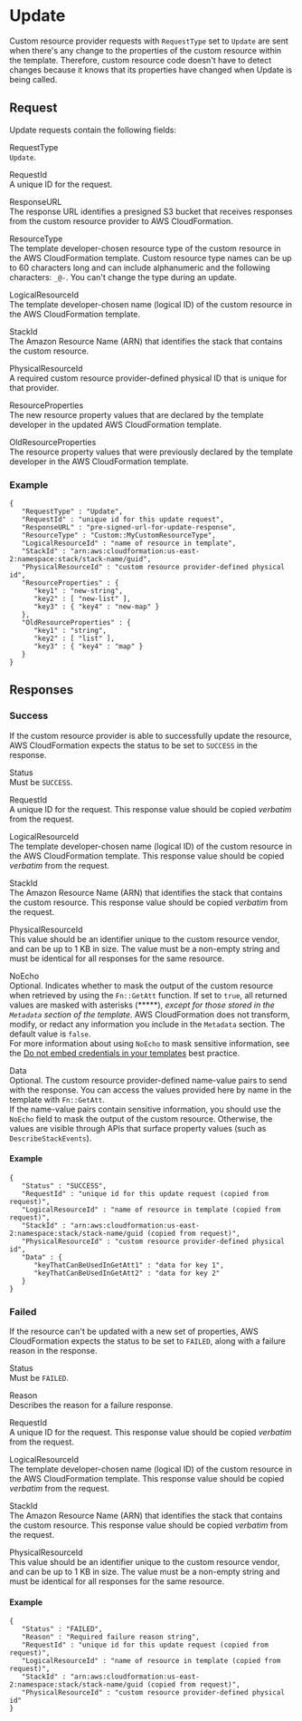 # Update<a name="crpg-ref-requesttypes-update"></a>

Custom resource provider requests with `RequestType` set to `Update` are sent when there's any change to the properties of the custom resource within the template\. Therefore, custom resource code doesn't have to detect changes because it knows that its properties have changed when Update is being called\.

## Request<a name="crpg-ref-requesttypes-update-request"></a>

Update requests contain the following fields:

RequestType  
`Update`\.

RequestId  
A unique ID for the request\.

ResponseURL  
The response URL identifies a presigned S3 bucket that receives responses from the custom resource provider to AWS CloudFormation\.

ResourceType  
The template developer\-chosen resource type of the custom resource in the AWS CloudFormation template\. Custom resource type names can be up to 60 characters long and can include alphanumeric and the following characters: `_@-`\. You can't change the type during an update\.

LogicalResourceId  
The template developer\-chosen name \(logical ID\) of the custom resource in the AWS CloudFormation template\.

StackId  
The Amazon Resource Name \(ARN\) that identifies the stack that contains the custom resource\.

PhysicalResourceId  
A required custom resource provider\-defined physical ID that is unique for that provider\.

ResourceProperties  
The new resource property values that are declared by the template developer in the updated AWS CloudFormation template\.

OldResourceProperties  
The resource property values that were previously declared by the template developer in the AWS CloudFormation template\.

### Example<a name="w10495ab1c23c23c19c19c15b5b6"></a>

```
{
   "RequestType" : "Update",
   "RequestId" : "unique id for this update request",
   "ResponseURL" : "pre-signed-url-for-update-response",
   "ResourceType" : "Custom::MyCustomResourceType",
   "LogicalResourceId" : "name of resource in template",
   "StackId" : "arn:aws:cloudformation:us-east-2:namespace:stack/stack-name/guid",
   "PhysicalResourceId" : "custom resource provider-defined physical id",
   "ResourceProperties" : {
      "key1" : "new-string",
      "key2" : [ "new-list" ],
      "key3" : { "key4" : "new-map" }
   },
   "OldResourceProperties" : {
      "key1" : "string",
      "key2" : [ "list" ],
      "key3" : { "key4" : "map" }
   }
}
```

## Responses<a name="crpg-ref-requesttypes-responses"></a>

### Success<a name="crpg-ref-requesttypes-responses-success"></a>

If the custom resource provider is able to successfully update the resource, AWS CloudFormation expects the status to be set to `SUCCESS` in the response\.

Status  
Must be `SUCCESS`\.

RequestId  
A unique ID for the request\. This response value should be copied *verbatim* from the request\.

LogicalResourceId  
The template developer\-chosen name \(logical ID\) of the custom resource in the AWS CloudFormation template\. This response value should be copied *verbatim* from the request\.

StackId  
The Amazon Resource Name \(ARN\) that identifies the stack that contains the custom resource\. This response value should be copied *verbatim* from the request\.

PhysicalResourceId  
This value should be an identifier unique to the custom resource vendor, and can be up to 1 KB in size\. The value must be a non\-empty string and must be identical for all responses for the same resource\.

NoEcho  
Optional\. Indicates whether to mask the output of the custom resource when retrieved by using the `Fn::GetAtt` function\. If set to `true`, all returned values are masked with asterisks \(\*\*\*\*\*\), *except for those stored in the `Metadata` section of the template*\. AWS CloudFormation does not transform, modify, or redact any information you include in the `Metadata` section\. The default value is `false`\.  
For more information about using `NoEcho` to mask sensitive information, see the [Do not embed credentials in your templates](https://docs.aws.amazon.com/AWSCloudFormation/latest/UserGuide/best-practices.html#creds) best practice\.

Data  
Optional\. The custom resource provider\-defined name\-value pairs to send with the response\. You can access the values provided here by name in the template with `Fn::GetAtt`\.  
If the name\-value pairs contain sensitive information, you should use the `NoEcho` field to mask the output of the custom resource\. Otherwise, the values are visible through APIs that surface property values \(such as `DescribeStackEvents`\)\.

#### Example<a name="w10495ab1c23c23c19c19c15b7b2b6"></a>

```
{
   "Status" : "SUCCESS",
   "RequestId" : "unique id for this update request (copied from request)",
   "LogicalResourceId" : "name of resource in template (copied from request)",
   "StackId" : "arn:aws:cloudformation:us-east-2:namespace:stack/stack-name/guid (copied from request)",
   "PhysicalResourceId" : "custom resource provider-defined physical id",
   "Data" : {
      "keyThatCanBeUsedInGetAtt1" : "data for key 1",
      "keyThatCanBeUsedInGetAtt2" : "data for key 2"
   }
}
```

### Failed<a name="crpg-ref-requesttypes-responses-failed"></a>

If the resource can't be updated with a new set of properties, AWS CloudFormation expects the status to be set to `FAILED`, along with a failure reason in the response\.

Status  
Must be `FAILED`\.

Reason  
Describes the reason for a failure response\.

RequestId  
A unique ID for the request\. This response value should be copied *verbatim* from the request\.

LogicalResourceId  
The template developer\-chosen name \(logical ID\) of the custom resource in the AWS CloudFormation template\. This response value should be copied *verbatim* from the request\.

StackId  
The Amazon Resource Name \(ARN\) that identifies the stack that contains the custom resource\. This response value should be copied *verbatim* from the request\.

PhysicalResourceId  
This value should be an identifier unique to the custom resource vendor, and can be up to 1 KB in size\. The value must be a non\-empty string and must be identical for all responses for the same resource\.

#### Example<a name="w10495ab1c23c23c19c19c15b7b4b6"></a>

```
{
   "Status" : "FAILED",
   "Reason" : "Required failure reason string",
   "RequestId" : "unique id for this update request (copied from request)",
   "LogicalResourceId" : "name of resource in template (copied from request)",
   "StackId" : "arn:aws:cloudformation:us-east-2:namespace:stack/stack-name/guid (copied from request)",
   "PhysicalResourceId" : "custom resource provider-defined physical id"
}
```